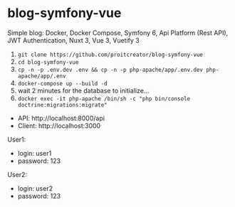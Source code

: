 # blog-symfony-vue
Simple blog: Docker, Docker Compose, Symfony 6, Api Platform (Rest API), JWT Authentication, Nuxt 3, Vue 3, Vuetify 3

1. `git clone https://github.com/proitcreator/blog-symfony-vue`
2. `cd blog-symfony-vue`
3. `cp -n -p .env.dev .env && cp -n -p php-apache/app/.env.dev php-apache/app/.env`
4. `docker-compose up --build -d`
5. wait 2 minutes for the database to initialize...
6. `docker exec -it php-apache /bin/sh -c "php bin/console doctrine:migrations:migrate"`

- API: http://localhost:8000/api
- Client: http://localhost:3000
  
User1:
- login: user1
- password: 123

User2:
- login: user2
- password: 123
